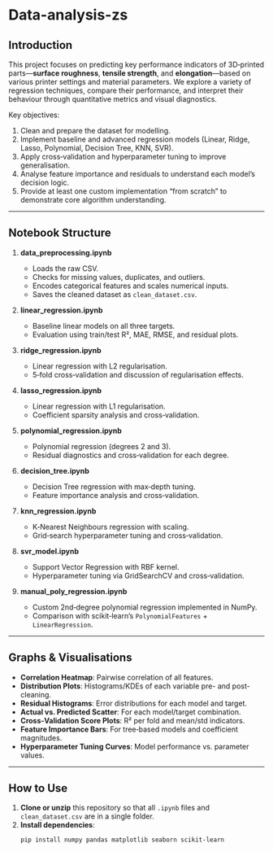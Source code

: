 # Data-analysis-zs

## Introduction

This project focuses on predicting key performance indicators of 3D‑printed parts—**surface roughness**, **tensile strength**, and **elongation**—based on various printer settings and material parameters. We explore a variety of regression techniques, compare their performance, and interpret their behaviour through quantitative metrics and visual diagnostics.

Key objectives:

1. Clean and prepare the dataset for modelling.  
2. Implement baseline and advanced regression models (Linear, Ridge, Lasso, Polynomial, Decision Tree, KNN, SVR).  
3. Apply cross‑validation and hyperparameter tuning to improve generalisation.  
4. Analyse feature importance and residuals to understand each model’s decision logic.  
5. Provide at least one custom implementation “from scratch” to demonstrate core algorithm understanding.

---

## Notebook Structure

1. **data_preprocessing.ipynb**  
   - Loads the raw CSV.  
   - Checks for missing values, duplicates, and outliers.  
   - Encodes categorical features and scales numerical inputs.  
   - Saves the cleaned dataset as `clean_dataset.csv`.

2. **linear_regression.ipynb**  
   - Baseline linear models on all three targets.  
   - Evaluation using train/test R², MAE, RMSE, and residual plots.

3. **ridge_regression.ipynb**  
   - Linear regression with L2 regularisation.  
   - 5‑fold cross‑validation and discussion of regularisation effects.

4. **lasso_regression.ipynb**  
   - Linear regression with L1 regularisation.  
   - Coefficient sparsity analysis and cross‑validation.

5. **polynomial_regression.ipynb**  
   - Polynomial regression (degrees 2 and 3).  
   - Residual diagnostics and cross‑validation for each degree.

6. **decision_tree.ipynb**  
   - Decision Tree regression with max‑depth tuning.  
   - Feature importance analysis and cross‑validation.

7. **knn_regression.ipynb**  
   - K‑Nearest Neighbours regression with scaling.  
   - Grid‑search hyperparameter tuning and cross‑validation.

8. **svr_model.ipynb**  
   - Support Vector Regression with RBF kernel.  
   - Hyperparameter tuning via GridSearchCV and cross‑validation.

9. **manual_poly_regression.ipynb**  
   - Custom 2nd‑degree polynomial regression implemented in NumPy.  
   - Comparison with scikit‑learn’s `PolynomialFeatures` + `LinearRegression`.

---

## Graphs & Visualisations

- **Correlation Heatmap**: Pairwise correlation of all features.  
- **Distribution Plots**: Histograms/KDEs of each variable pre- and post-cleaning.  
- **Residual Histograms**: Error distributions for each model and target.  
- **Actual vs. Predicted Scatter**: For each model/target combination.  
- **Cross‑Validation Score Plots**: R² per fold and mean/std indicators.  
- **Feature Importance Bars**: For tree‑based models and coefficient magnitudes.  
- **Hyperparameter Tuning Curves**: Model performance vs. parameter values.

---

## How to Use

1. **Clone or unzip** this repository so that all `.ipynb` files and `clean_dataset.csv` are in a single folder.  
2. **Install dependencies**:
   ```bash
   pip install numpy pandas matplotlib seaborn scikit-learn
